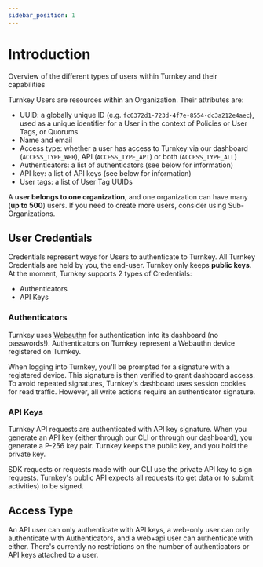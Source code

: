```yaml
---
sidebar_position: 1
---
```

# Introduction

Overview of the different types of users within Turnkey and their capabilities

Turnkey Users are resources within an Organization. Their attributes are:

- UUID: a globally unique ID (e.g. `fc6372d1-723d-4f7e-8554-dc3a212e4aec`), used as a unique identifier for a User in the context of Policies or User Tags, or Quorums.
- Name and email
- Access type: whether a user has access to Turnkey via our dashboard (`ACCESS_TYPE_WEB`), API (`ACCESS_TYPE_API`) or both (`ACCESS_TYPE_ALL`)
- Authenticators: a list of authenticators (see below for information)
- API key: a list of API keys (see below for information)
- User tags: a list of User Tag UUIDs

A **user belongs to one organization**, and one organization can have many (**up to 500**) users. If you need to create more users, consider using Sub-Organizations.

## User Credentials

Credentials represent ways for Users to authenticate to Turnkey. All Turnkey Credentials are held by you, the end-user. Turnkey only keeps **public keys**. At the moment, Turnkey supports 2 types of Credentials:

- Authenticators
- API Keys

### Authenticators

Turnkey uses [Webauthn](https://www.w3.org/TR/webauthn-2/) for authentication into its dashboard (no passwords!). Authenticators on Turnkey represent a Webauthn device registered on Turnkey.

When logging into Turnkey, you'll be prompted for a signature with a registered device. This signature is then verified to grant dashboard access. To avoid repeated signatures, Turnkey's dashboard uses session cookies for read traffic. However, all write actions require an authenticator signature.

### API Keys

Turnkey API requests are authenticated with API key signature. When you generate an API key (either through our CLI or through our dashboard), you generate a P-256 key pair. Turnkey keeps the public key, and you hold the private key.

SDK requests or requests made with our CLI use the private API key to sign requests. Turnkey's public API expects all requests (to get data or to submit activities) to be signed.

## Access Type

An API user can only authenticate with API keys, a web-only user can only authenticate with Authenticators, and a web+api user can authenticate with either. There's currently no restrictions on the number of authenticators or API keys attached to a user.
